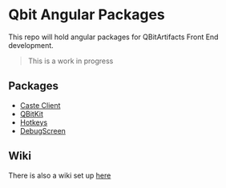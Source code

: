 # Qbit Angular Packages

This repo will hold angular packages for QBitArtifacts Front End development.

> This is a work in progress

## Packages

- [Caste Client](./projects/caste-client-ng)
- [QBitKit](./projects/qbitkit-ng)
- [Hotkeys](./projects/qbit-hotkeys)
- [DebugScreen](./projects/qbit-debug-screen)

## Wiki

There is also a wiki set up [here](https://github.com/QbitArtifacts/qbit-ng-packages/wiki)
